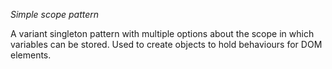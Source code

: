 *Simple scope pattern*

A variant singleton pattern with multiple options about the scope in which variables can be stored. Used to create objects to hold behaviours for DOM elements.

